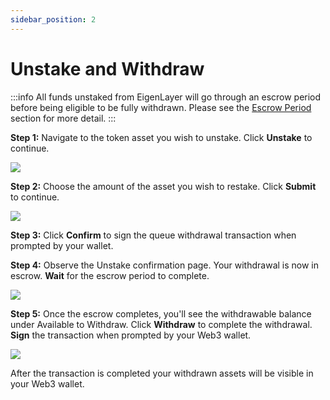 ```yaml
---
sidebar_position: 2
---
```



# Unstake and Withdraw

:::info
All funds unstaked from EigenLayer will go through an escrow period before being eligible to be fully withdrawn. Please see the [Escrow Period](/docs/restakers/restaking-guides/testnet/README.md#testnet-vs-mainnet-differences) section for more detail.
:::

**Step 1:** Navigate to the token asset you wish to unstake. Click **Unstake** to continue.

![](/img/restake-guides/lst-unstake-1.png)


**Step 2:** Choose the amount of the asset you wish to restake. Click **Submit** to continue.

![](/img/restake-guides/lst-unstake-2.png)

**Step 3:** Click **Confirm** to sign the queue withdrawal transaction when prompted by your wallet.

**Step 4:** Observe the Unstake confirmation page. Your withdrawal is now in escrow. **Wait** for the escrow period to complete.

![](/img/restake-guides/lst-unstake-3.png)


**Step 5:** Once the escrow completes, you'll see the withdrawable balance under Available to Withdraw. Click **Withdraw** to complete the withdrawal. **Sign** the transaction when prompted by your Web3 wallet.

![](/img/restake-guides/lst-unstake-4.png)


After the transaction is completed your withdrawn assets will be visible in your Web3 wallet.